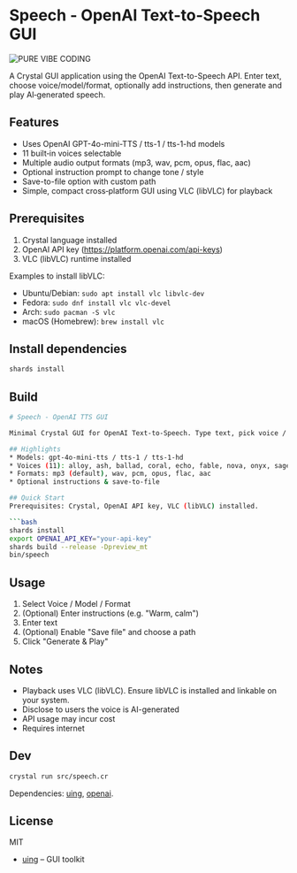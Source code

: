 # Speech - OpenAI Text-to-Speech GUI

![PURE VIBE CODING](https://img.shields.io/badge/PURE-VIBE_CODING-magenta)

A Crystal GUI application using the OpenAI Text-to-Speech API. Enter text, choose voice/model/format, optionally add instructions, then generate and play AI‑generated speech.

## Features

- Uses OpenAI GPT-4o-mini-TTS / tts-1 / tts-1-hd models
- 11 built‑in voices selectable
- Multiple audio output formats (mp3, wav, pcm, opus, flac, aac)
- Optional instruction prompt to change tone / style
- Save-to-file option with custom path
- Simple, compact cross‑platform GUI using VLC (libVLC) for playback

## Prerequisites

1. Crystal language installed
2. OpenAI API key (https://platform.openai.com/api-keys)
3. VLC (libVLC) runtime installed

Examples to install libVLC:
- Ubuntu/Debian: `sudo apt install vlc libvlc-dev`
- Fedora: `sudo dnf install vlc vlc-devel`
- Arch: `sudo pacman -S vlc`
- macOS (Homebrew): `brew install vlc`

## Install dependencies

```bash
shards install
```

## Build

```bash
# Speech - OpenAI TTS GUI

Minimal Crystal GUI for OpenAI Text-to-Speech. Type text, pick voice / model / format, optionally add instructions, then generate & play (or save) audio.

## Highlights
* Models: gpt-4o-mini-tts / tts-1 / tts-1-hd
* Voices (11): alloy, ash, ballad, coral, echo, fable, nova, onyx, sage, shimmer
* Formats: mp3 (default), wav, pcm, opus, flac, aac
* Optional instructions & save-to-file

## Quick Start
Prerequisites: Crystal, OpenAI API key, VLC (libVLC) installed.

```bash
shards install
export OPENAI_API_KEY="your-api-key"
shards build --release -Dpreview_mt
bin/speech
```

## Usage
1. Select Voice / Model / Format
2. (Optional) Enter instructions (e.g. "Warm, calm")
3. Enter text
4. (Optional) Enable "Save file" and choose a path
5. Click "Generate & Play"

## Notes
* Playback uses VLC (libVLC). Ensure libVLC is installed and linkable on your system.
* Disclose to users the voice is AI-generated
* API usage may incur cost
* Requires internet

## Dev
```bash
crystal run src/speech.cr
```
Dependencies: [uing](https://github.com/kojix2/uing), [openai](https://github.com/kojix2/crystal-openai).

## License
MIT
- [uing](https://github.com/kojix2/uing) – GUI toolkit
